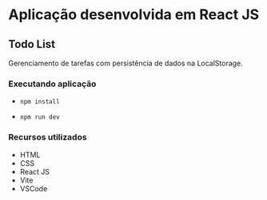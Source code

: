 # Aplicação desenvolvida em React JS

## Todo List

Gerenciamento de tarefas com persistência de dados na LocalStorage.

### Executando aplicação
  
  - `npm install`
  
  - `npm run dev`

### Recursos utilizados

  - HTML
  - CSS
  - React JS
  - Vite
  - VSCode
